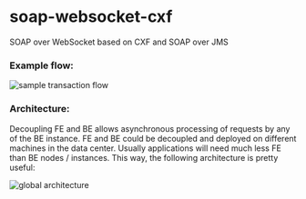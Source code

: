 soap-websocket-cxf
==================

SOAP over WebSocket based on CXF and SOAP over JMS

### Example flow:

![sample transaction flow](http://s29.postimg.org/xbqcwzpzb/cxf_websocket.png)

### Architecture:

Decoupling FE and BE allows asynchronous processing of requests by any of the BE instance. FE and BE could be decoupled and deployed on different machines in the data center. Usually applications will need much less FE than BE nodes / instances. This way, the following architecture is pretty useful:

![global architecture](http://s23.postimg.org/7p2vhkhor/soap_over_websocket_with_jms.png)
